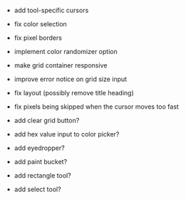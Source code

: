 - add tool-specific cursors
- fix color selection
- fix pixel borders
- implement color randomizer option
- make grid container responsive
- improve error notice on grid size input
- fix layout (possibly remove title heading)
- fix pixels being skipped when the cursor moves too fast

- add clear grid button?
- add hex value input to color picker?
- add eyedropper?
- add paint bucket?
- add rectangle tool?
- add select tool?

